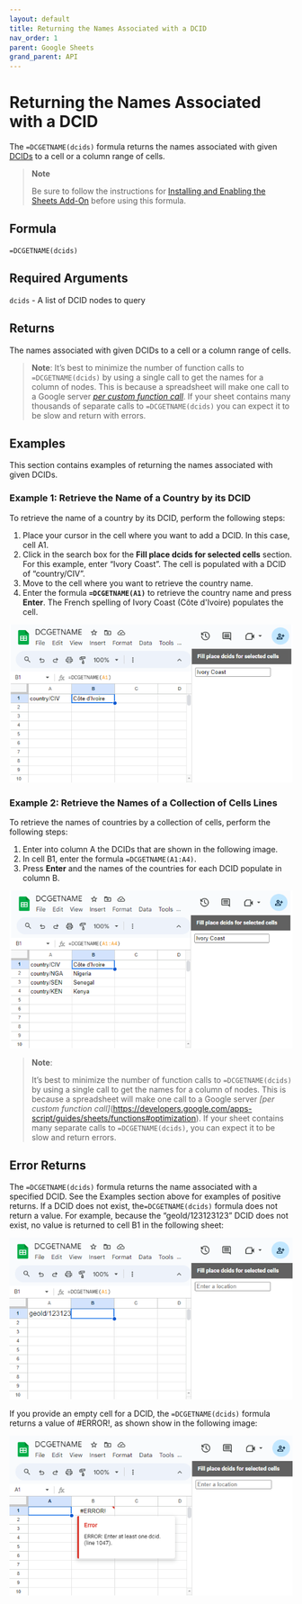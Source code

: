 ```yaml
---
layout: default
title: Returning the Names Associated with a DCID
nav_order: 1
parent: Google Sheets
grand_parent: API
---
```


# Returning the Names Associated with a DCID

The `=DCGETNAME(dcids)` formula returns the names associated with given [DCIDs](/glossary.html#dcid) to a cell or a column range of cells.

> **Note**
> 
> Be sure to follow the instructions for [Installing and Enabling the Sheets Add-On](/api/sheets/) before using this formula.

## Formula

```
=DCGETNAME(dcids)
```

## Required Arguments

`dcids` - A list of DCID nodes to query

## Returns

The names associated with given DCIDs to a cell or a column range of cells.

> **Note**:
> It’s best to minimize the number of function calls to `=DCGETNAME(dcids)` by using a single call to get the names for a column of nodes. This is because a spreadsheet will make one call to a Google server [*per custom function call*](https://developers.google.com/apps-script/guides/sheets/functions#optimization). If your sheet contains many thousands of separate calls to `=DCGETNAME(dcids)` you can expect it to be slow and return with errors.

## Examples

This section contains examples of returning the names associated with given DCIDs.

### Example 1: Retrieve the Name of a Country by its DCID

To retrieve the name of a country by its DCID, perform the following steps:

1. Place your cursor in the cell where you want to add a DCID. In this case, cell A1.
2. Click in the search box for the **Fill place dcids for selected cells** section. For this example, enter “Ivory Coast”. The cell is populated with a DCID of “country/CIV”.
3. Move to the cell where you want to retrieve the country name.
4. Enter the formula **`=DCGETNAME(A1)`** to retrieve the country name and press **Enter**.  The French spelling of Ivory Coast (Côte d'Ivoire) populates the cell.

![Retrieving the name of a country by its DCIC](/assets/images/sheets/sheets_get_name_cote_d_ivoire_cropped.png)

### Example 2: Retrieve the Names of a Collection of Cells Lines

To retrieve the names of countries by a collection of cells, perform the following steps:

1. Enter into column A the DCIDs that are shown in the following image.
2. In cell B1, enter the formula `=DCGETNAME(A1:A4)`.
3. Press **Enter** and the names of the countries for each DCID populate in column B.

![Retrieving the names of a collection of cell lines](/assets/images/sheets/sheets_get_name_cell_lines_cropped.png)

> **Note**:
> 
> It’s best to minimize the number of function calls to `=DCGETNAME(dcids)` by using a single call to get the names for a column of nodes. This is because a spreadsheet will make one call to a Google server _[per custom function call]_(https://developers.google.com/apps-script/guides/sheets/functions#optimization). If your sheet contains many separate calls to `=DCGETNAME(dcids)`, you can expect it to be slow and return errors.

## Error Returns

The `=DCGETNAME(dcids)` formula returns the name associated with a specified DCID. See the Examples section above for examples of positive returns. If a DCID does not exist, the`=DCGETNAME(dcids)` formula does not return a value. For example, because the “geoId/123123123” DCID does not exist, no value is returned to cell B1 in the following sheet:

![No value returned for a DCID that does not exist](/assets/images/sheets/sheets_get_name_wrong_dcid_cropped.png)

If you provide an empty cell for a DCID, the `=DCGETNAME(dcids)` formula returns a value of #ERROR!, as shown show in the following image:

![#ERROR! value returned for an empty cell for a DCID](/assets/images/sheets/sheets_get_name_no_input_cropped.png)

